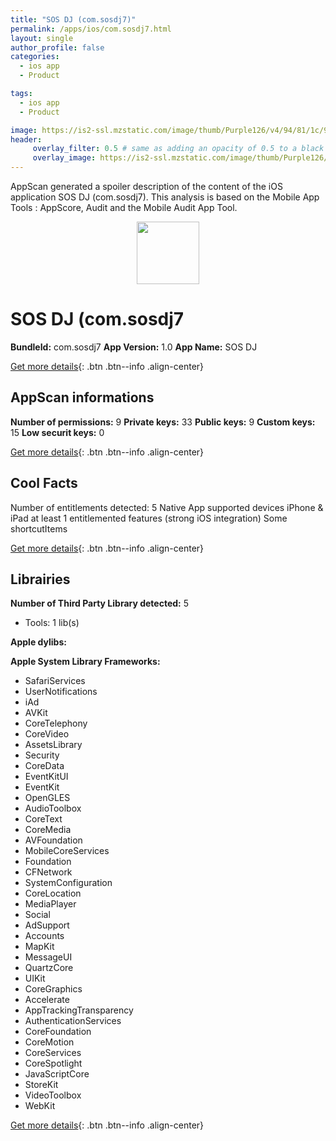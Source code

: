 ```yaml
---
title: "SOS DJ (com.sosdj7)"
permalink: /apps/ios/com.sosdj7.html
layout: single
author_profile: false
categories: 
  - ios app 
  - Product 

tags: 
  - ios app 
  - Product 

image: https://is2-ssl.mzstatic.com/image/thumb/Purple126/v4/94/81/1c/94811ceb-6ed3-bcd7-e916-f22c64a1ac83/AppIcon-1x_U007emarketing-0-7-0-85-220.png/512x512bb.jpg
header: 
     overlay_filter: 0.5 # same as adding an opacity of 0.5 to a black background
     overlay_image: https://is2-ssl.mzstatic.com/image/thumb/Purple126/v4/94/81/1c/94811ceb-6ed3-bcd7-e916-f22c64a1ac83/AppIcon-1x_U007emarketing-0-7-0-85-220.png/512x512bb.jpg
---
```

AppScan generated a spoiler description of the content of the iOS application SOS DJ (com.sosdj7). This analysis is based on the Mobile App Tools : AppScore, Audit and the Mobile Audit App Tool.

  
  
<div style="text-align: center;"><img src="https://is2-ssl.mzstatic.com/image/thumb/Purple126/v4/94/81/1c/94811ceb-6ed3-bcd7-e916-f22c64a1ac83/AppIcon-1x_U007emarketing-0-7-0-85-220.png/512x512bb.jpg" width="100" height="100"></div>  
  
# SOS DJ (com.sosdj7

**BundleId:** com.sosdj7
**App Version:** 1.0
**App Name:** SOS DJ


[Get more details](/pricing.html){: .btn .btn--info .align-center}  
  
## AppScan informations 

**Number of permissions:** 9
**Private keys:** 33
**Public keys:** 9
**Custom keys:** 15
**Low securit keys:** 0
  
[Get more details](/pricing.html){: .btn .btn--info .align-center}

## Cool Facts

Number of entitlements detected: 5
Native App
supported devices iPhone & iPad
at least 1 entitlemented features (strong iOS integration)
Some shortcutItems 
  
[Get more details](/pricing.html){: .btn .btn--info .align-center}

## Librairies 
**Number of Third Party Library detected:** 5
- Tools: 1 lib(s)

**Apple dylibs:**


**Apple System Library Frameworks:**
- SafariServices
- UserNotifications
- iAd
- AVKit
- CoreTelephony
- CoreVideo
- AssetsLibrary
- Security
- CoreData
- EventKitUI
- EventKit
- OpenGLES
- AudioToolbox
- CoreText
- CoreMedia
- AVFoundation
- MobileCoreServices
- Foundation
- CFNetwork
- SystemConfiguration
- CoreLocation
- MediaPlayer
- Social
- AdSupport
- Accounts
- MapKit
- MessageUI
- QuartzCore
- UIKit
- CoreGraphics
- Accelerate
- AppTrackingTransparency
- AuthenticationServices
- CoreFoundation
- CoreMotion
- CoreServices
- CoreSpotlight
- JavaScriptCore
- StoreKit
- VideoToolbox
- WebKit


  
[Get more details](/pricing.html){: .btn .btn--info .align-center}

